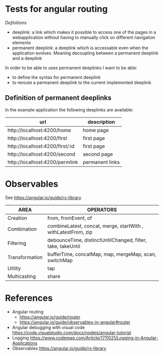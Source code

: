 # Tests for angular routing
*Definitions*
- deeplink: a link which makes it possible to access one of the pages in a webapplication without having to manually click on different navigation elements
- permanent deeplink: a deeplink which is accessable even when the application evolves. Meaning decoupling between a permanent deeplink and a deeplink
  
In order to be able to uses permanent deeplinks I want to be able:
- to define the syntax for permanent deeplink
- to reroute a permanent deeplink to the current implemented deeplink

## Definition of permanent deeplinks
In the example application the following deeplinks are available:

| url                              | description     |
|----------------------------------|-----------------|
| http://localhost:4200/home       | home page       |
| http://localhost:4200/first      | first page      |
| http://localhost:4200/first/:id  | first page      |
| http://localhost:4200/second     | second page     |
| http://localhost:4200/permlink   | permanent links |


# Observables
See https://angular.io/guide/rx-library

| AREA	         | OPERATORS                                                     |
|----------------|---------------------------------------------------------------|
| Creation       | from, fromEvent, of                                           |
| Combination    | combineLatest, concat, merge, startWith , withLatestFrom, zip |
| Filtering	     | debounceTime, distinctUntilChanged, filter, take, takeUntil   |
| Transformation | bufferTime, concatMap, map, mergeMap, scan, switchMap         |
| Utility	       | tap                                                           |
| Multicasting	 | share                                                         |  

# References
* Angular routing 
  * https://angular.io/guide/router
  * https://angular.io/guide/observables-in-angular#router
* Angular debugging with visual code https://code.visualstudio.com/docs/nodejs/angular-tutorial
* Logging https://www.codemag.com/Article/1711021/Logging-in-Angular-Applications 
* Observables https://angular.io/guide/rx-library 
  